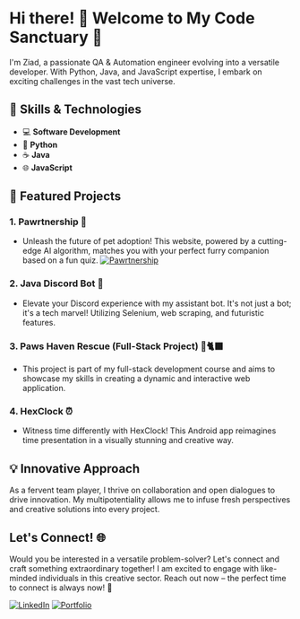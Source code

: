 # Hi there! 👋 Welcome to My Code Sanctuary 🚀

I'm Ziad, a passionate QA & Automation engineer evolving into a versatile developer. With Python, Java, and JavaScript expertise, I embark on exciting challenges in the vast tech universe.

## 🚀 Skills & Technologies

- 💻 **Software Development**
- 🐍 **Python**
- ☕ **Java**
- 🌐 **JavaScript**

## 🌟 Featured Projects

### 1. **Pawrtnership 🐾**
   - Unleash the future of pet adoption! This website, powered by a cutting-edge AI algorithm, matches you with your perfect furry companion based on a fun quiz. [![Pawrtnership](https://img.shields.io/badge/Portfolio-Visit-brightgreen)](https://pawrtnership.com)

### 2. **Java Discord Bot 🤖**
   - Elevate your Discord experience with my assistant bot. It's not just a bot; it's a tech marvel! Utilizing Selenium, web scraping, and futuristic features.

### 3. **Paws Haven Rescue (Full-Stack Project) 🐾🐈‍⬛**
   - This project is part of my full-stack development course and aims to showcase my skills in creating a dynamic and interactive web application.

### 4. **HexClock ⏰**
   - Witness time differently with HexClock! This Android app reimagines time presentation in a visually stunning and creative way.

## 💡 Innovative Approach

As a fervent team player, I thrive on collaboration and open dialogues to drive innovation. My multipotentiality allows me to infuse fresh perspectives and creative solutions into every project.

## Let's Connect! 🌐
Would you be interested in a versatile problem-solver? Let's connect and craft something extraordinary together! I am excited to engage with like-minded individuals in this creative sector. Reach out now – the perfect time to connect is always now! 🔮

[![LinkedIn](https://img.shields.io/badge/LinkedIn-Connect-blue)](https://il.linkedin.com/in/ziadabukhadra)
[![Portfolio](https://img.shields.io/badge/Portfolio-Visit-brightgreen)](https://ziadak.com)
